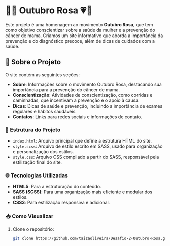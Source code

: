 # 🎉🚀 Outubro Rosa 💗🎀

Este projeto é uma homenagem ao movimento **Outubro Rosa**, que tem como objetivo conscientizar sobre a saúde da mulher e a prevenção do câncer de mama. Criamos um site informativo que aborda a importância da prevenção e do diagnóstico precoce, além de dicas de cuidados com a saúde.

## 🎯 Sobre o Projeto

O site contém as seguintes seções:

- **Sobre**: Informações sobre o movimento Outubro Rosa, destacando sua importância para a prevenção do câncer de mama.
- **Conscientização**: Atividades de conscientização, como corridas e caminhadas, que incentivam a prevenção e o apoio à causa.
- **Dicas**: Dicas de saúde e prevenção, incluindo a importância de exames regulares e hábitos saudáveis.
- **Contatos**: Links para redes sociais e informações de contato.

### 📁 Estrutura do Projeto

- `index.html`: Arquivo principal que define a estrutura HTML do site.
- `style.scss`: Arquivo de estilo escrito em SASS, usado para organização e personalização dos estilos.
- `style.css`: Arquivo CSS compilado a partir do SASS, responsável pela estilização final do site.

### 🌐 Tecnologias Utilizadas

- **HTML5**: Para a estruturação do conteúdo.
- **SASS (SCSS)**: Para uma organização mais eficiente e modular dos estilos.
- **CSS3**: Para estilização responsiva e adicional.

### 📥 Como Visualizar

1. Clone o repositório:
   ```bash
   git clone https://github.com/taizaoliveira/Desafio-2-Outubro-Rosa.git
